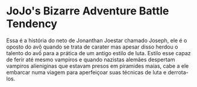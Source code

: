 # JoJo's Bizarre Adventure Battle Tendency

Essa é a história do neto de Jonanthan Joestar chamado Joseph, ele é o oposto do avô quando se trata de carater mas apesar disso herdou o talento do avố para a prática de um antigo estilo de luta.
Estilo esse capaz de ferir  até mesmo vampiros e quando nazistas alemães despertam vampiros alieniginas que estavam presos em piramides maias, cabe a ele embarcar numa viagem para aperfeiçoar suas técnicas de luta e derrota-los.
